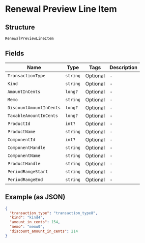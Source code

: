 
# Renewal Preview Line Item

## Structure

`RenewalPreviewLineItem`

## Fields

| Name | Type | Tags | Description |
|  --- | --- | --- | --- |
| `TransactionType` | `string` | Optional | - |
| `Kind` | `string` | Optional | - |
| `AmountInCents` | `long?` | Optional | - |
| `Memo` | `string` | Optional | - |
| `DiscountAmountInCents` | `long?` | Optional | - |
| `TaxableAmountInCents` | `long?` | Optional | - |
| `ProductId` | `int?` | Optional | - |
| `ProductName` | `string` | Optional | - |
| `ComponentId` | `int?` | Optional | - |
| `ComponentHandle` | `string` | Optional | - |
| `ComponentName` | `string` | Optional | - |
| `ProductHandle` | `string` | Optional | - |
| `PeriodRangeStart` | `string` | Optional | - |
| `PeriodRangeEnd` | `string` | Optional | - |

## Example (as JSON)

```json
{
  "transaction_type": "transaction_type8",
  "kind": "kind4",
  "amount_in_cents": 154,
  "memo": "memo0",
  "discount_amount_in_cents": 214
}
```

